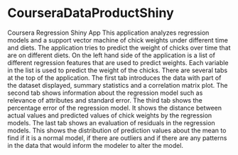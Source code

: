 # CourseraDataProductShiny
Coursera Regression Shiny App
This application analyzes regression models and a support vector machine of chick weights under different time and diets. The application tries to predict the weight of chicks over time that are on different diets.
On the left hand side of the application is a list of different regression features that are used to predict weights. Each variable in the list is used to predict the weight of the chicks. There are several tabs at the top of the application. 
The first tab introduces the data with part of the dataset displayed, summary statistics and a correlation matrix plot.
The second tab shows information about the regression model such as relevance of attributes and standard error. The third tab shows the percentage error of the regression model. It shows the distance between actual values and predicted values of chick weights by the regression models. The last tab shows an evaluation of residuals in the regression models. This shows the distribution of prediction values about the mean to find if it is a normal model, if there are outliers and if there are any patterns in the data that would inform the modeler to alter the model.
